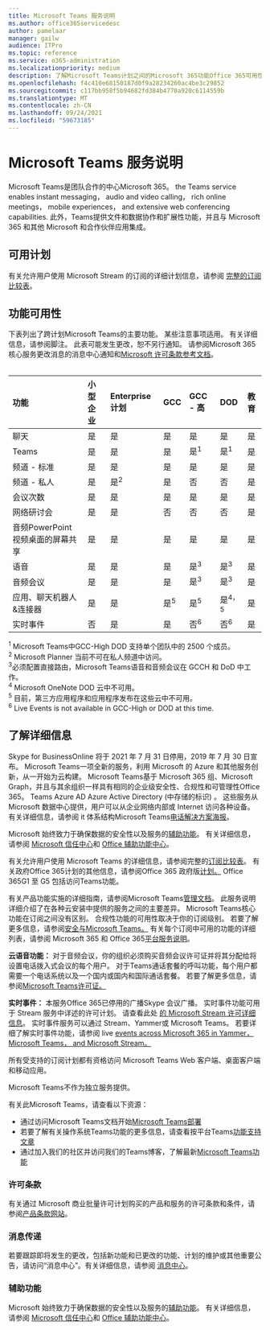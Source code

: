 ```yaml
---
title: Microsoft Teams 服务说明
ms.author: office365servicedesc
author: pamelaar
manager: gailw
audience: ITPro
ms.topic: reference
ms.service: o365-administration
ms.localizationpriority: medium
description: 了解Microsoft Teams计划之间的Microsoft 365功能Office 365可用性。
ms.openlocfilehash: f4c410e68150187d0f9a28234260ac4be3c29852
ms.sourcegitcommit: c117bb958f5b94682fd384b4770a920c6114559b
ms.translationtype: MT
ms.contentlocale: zh-CN
ms.lasthandoff: 09/24/2021
ms.locfileid: "59673185"
---
```

# <a name="microsoft-teams-service-description"></a>Microsoft Teams 服务说明

Microsoft Teams是团队合作的中心Microsoft 365。 the Teams service enables instant messaging， audio and video calling， rich online meetings， mobile experiences， and extensive web conferencing capabilities. 此外，Teams提供文件和数据协作和扩展性功能，并且与 Microsoft 365 和其他 Microsoft 和合作伙伴应用集成。

## <a name="available-plans"></a>可用计划

有关允许用户使用 Microsoft Stream 的订阅的详细计划信息，请参阅 [完整的订阅比较表](https://go.microsoft.com/fwlink/?linkid=2139145)。

## <a name="feature-availability"></a>功能可用性

下表列出了跨计划Microsoft Teams的主要功能。 某些注意事项适用。 有关详细信息，请参阅脚注。 此表可能发生更改，恕不另行通知。 请参阅Microsoft 365核心服务更改消息的消息中心通知和[Microsoft 许可条款参考文档](https://www.microsoft.com/licensing/product-licensing/products)。<br><br>

| 功能 | 小型企业 | Enterprise计划 | GCC | GCC - 高 | DOD | 教育 |
|:-----|:-----|:-----|:-----|:-----|:-----|:-----|
|聊天 |是 |是 |是 |是 |是 |是 |
|Teams |是|是|是|是<sup>1</sup> |是<sup>1</sup> |是 |
|频道 - 标准 |是 |是 |是 |是 |是 |是 |
|频道 - 私人 |是 |是<sup>2</sup> |是|否 |否|是 |
|会议次数 |是 |是 |是 |是 |是 |是 |
|网络研讨会 |是 |是 |否 |否 |否 |是 |
|音频PowerPoint视频桌面的屏幕共享|是 |是 |是 |是 |是 |是 |
|语音 |是 |是 |是 |是<sup>3</sup> |是<sup>3</sup> |是 |
|音频会议 |是 |是 |是 |是<sup>3</sup> |是<sup>3</sup> |是 |
|应用、聊天机器人&连接器 |是 |是 |是<sup>5</sup> |是<sup>5</sup> |是<sup>4，5</sup> |是 |
|实时事件 |否 |是 |是 |否<sup>6</sup> |否<sup>6</sup> |是 |

<sup>1</sup> Microsoft Teams中GCC-High DOD 支持单个团队中的 2500 个成员。<br/>
<sup>2</sup> Microsoft Planner 当前不可在私人频道中访问。<br/>
<sup>3</sup>必须配置直接路由，Microsoft Teams语音和音频会议在 GCCH 和 DoD 中工作。<br/>
<sup>4</sup> Microsoft OneNote DOD 云中不可用。<br/>
<sup>5</sup> 目前，第三方应用程序和应用程序发布在这些云中不可用。<br/>
<sup>6</sup> Live Events is not available in GCC-High or DOD at this time.<br/>

## <a name="learn-more"></a>了解详细信息

Skype for BusinessOnline 将于 2021 年 7 月 31 日停用，2019 年 7 月 30 日宣布。 [](https://techcommunity.microsoft.com/t5/Microsoft-Teams-Blog/Skype-for-Business-Online-to-Be-Retired-in-2021/ba-p/777833) Microsoft Teams一项全新的服务，利用 Microsoft 的 Azure 和其他服务创新，从一开始为云构建。 Microsoft Teams基于 Microsoft 365 组、Microsoft Graph，并且与其余组织一样具有相同的企业级安全性、合规性和可管理性Office 365。 Teams Azure AD Azure Active Directory (中存储的标识) 。 这些服务从 Microsoft 数据中心提供，用户可以从企业网络内部或 Internet 访问各种设备。 有关详细信息，请参阅 it 体系结构Microsoft Teams[电话解决方案海报](/microsoftteams/teams-architecture-solutions-posters)。

Microsoft 始终致力于确保数据的安全性以及服务的[辅助功能](https://www.microsoft.com/trust-center/compliance/accessibility)。 有关详细信息，请参阅 [Microsoft 信任中心](https://www.microsoft.com/trust-center)和 [Office 辅助功能中心](https://support.office.com/article/Office-Accessibility-Center-Resources-for-people-with-disabilities-ecab0fcf-d143-4fe8-a2ff-6cd596bddc6d)。

有关允许用户使用 Microsoft Teams 的详细信息，请参阅完整的[订阅比较表](https://go.microsoft.com/fwlink/?linkid=2139145)。 有关政府Office 365计划的其他信息，请参阅Office 365 政府版[计划。](https://www.microsoft.com/microsoft-365/government/compare-office-365-government-plans) Office 365G1 至 G5 包括访问Teams功能。

有关产品功能实施的详细指南，请参阅Microsoft Teams[管理文档](/MicrosoftTeams)。 此服务说明详细介绍了在各种云安装中提供的服务之间的主要差异。 Microsoft Teams核心功能在订阅之间没有区别。 合规性功能的可用性取决于你的订阅级别。 若要了解更多信息，请参阅[安全与Microsoft Teams。](/microsoftteams/security-compliance-overview) 有关每个订阅中可用的功能的详细列表，请参阅 Microsoft 365 和 Office 365[平台服务说明](/office365/servicedescriptions/office-365-platform-service-description/office-365-platform-service-description)。

**云语音功能：** 对于音频会议，你的组织必须购买音频会议许可证并将其分配给将设置电话拨入式会议的每个用户。 对于Teams通话套餐的呼叫功能，每个用户都需要一个电话系统以及一个国内或国内和国际通话套餐。 若要了解更多信息，请参阅[Microsoft Teams许可证。](/microsoftteams/teams-add-on-licensing/microsoft-teams-add-on-licensing)

**实时事件：** 本服务Office 365已停用的广播Skype 会议广播。 实时事件功能可用于 Stream 服务中详述的许可计划。 请查看此处 [的 Microsoft Stream 许可详细信息](/stream/license-overview)。 实时事件服务可以通过 Stream、Yammer或 Microsoft Teams。 若要详细了解实时事件功能，请参阅 live [events across Microsoft 365 in Yammer， Microsoft Teams， and Microsoft Stream。](/stream/live-event-m365)

所有受支持的订阅计划都有资格访问 Microsoft Teams Web 客户端、桌面客户端和移动应用。

Microsoft Teams不作为独立服务提供。

有关此Microsoft Teams，请查看以下资源：

- 通过访问Microsoft Teams文档开始[Microsoft Teams部署](https://aka.ms/SuccessWithTeams)
- 若要了解有关操作系统Teams功能的更多信息，请查看按平台Teams[功能支持文章](https://aka.ms/teamsfeaturesbyplatform)
- 通过加入我们的社区并访问我们的Teams博客，了解最新[Microsoft Teams功能](https://aka.ms/TeamsBlog)

### <a name="licensing-terms"></a>许可条款

有关通过 Microsoft 商业批量许可计划购买的产品和服务的许可条款和条件，请参阅[产品条款网站](https://www.microsoft.com/licensing/terms/)。

### <a name="messaging"></a>消息传递

若要跟踪即将发生的更改，包括新功能和已更改的功能、计划的维护或其他重要公告，请访问“消息中心”。有关详细信息，请参阅 [消息中心](/microsoft-365/admin/manage/message-center)。

### <a name="accessibility"></a>辅助功能

Microsoft 始终致力于确保数据的安全性以及服务的[辅助功能](https://www.microsoft.com/trust-center/compliance/accessibility)。 有关详细信息，请参阅 [Microsoft 信任中心](https://www.microsoft.com/trust-center)和 [Office 辅助功能中心](https://support.office.com/article/ecab0fcf-d143-4fe8-a2ff-6cd596bddc6d)。

